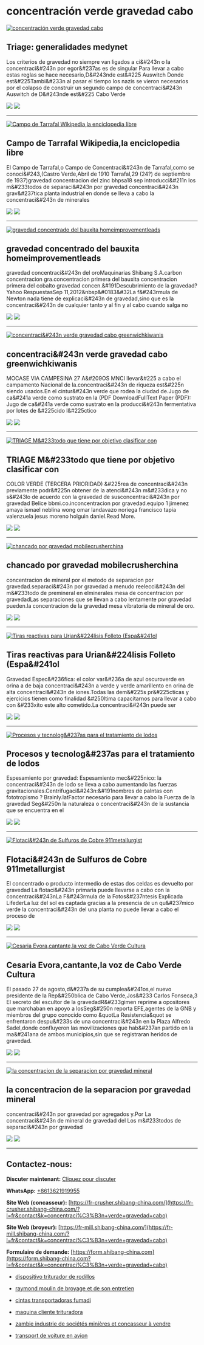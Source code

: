 # concentración verde gravedad cabo

<a href="https://swt.shibang-china.com/?l=fr&img&k=concentraci%C3%B3n+verde+gravedad+cabo" target="_blank">![concentración verde gravedad cabo](http://static.shibang-china.com/all-800x300/1264.jpg)</a>

## Triage: generalidades medynet
Los criterios de gravedad no siempre van ligados a ci&#243n o la concentraci&#243n por egor&#237as es de singular Para llevar a cabo estas reglas se hace necesario,D&#243nde est&#225 Auswitch Donde est&#225Tambi&#233n al pasar el tiempo los nazis se vieron necesarios por el colapso de construir un segundo campo de concentraci&#243n Auswitch de D&#243nde est&#225 Cabo Verde


<a href="https://whatsapp.shibangsoft.com/WhatsApp.php" target="_blank" title="WhatsApp">![](http://static.shibang-china.com/icon/whatsapp.png)</a> <a href="https://swt.shibang-china.com/?l=fr&icon&k=concentraci%C3%B3n+verde+gravedad+cabo" target="_blank">![](http://static.shibang-china.com/icon/chat-fr.png)</a>

---

<a href="https://swt.shibang-china.com/?l=fr&img&k=concentraci%C3%B3n+verde+gravedad+cabo" target="_blank">![Campo de Tarrafal Wikipedia,la enciclopedia libre](http://static.shibang-china.com/all-800x300/974.jpg)</a>

## Campo de Tarrafal Wikipedia,la enciclopedia libre
El Campo de Tarrafal,o Campo de Concentraci&#243n de Tarrafal,como se conoci&#243,(Castro Verde,Abril de 1910 Tarrafal,29 (24?) de septiembre de 1937)gravedad concentracion del zinc bhpsa18 sep introducci&#211n los m&#233todos de separaci&#243n por gravedad concentraci&#243n grav&#237tica planta industrial en donde se lleva a cabo la concentraci&#243n de minerales


<a href="https://whatsapp.shibangsoft.com/WhatsApp.php" target="_blank" title="WhatsApp">![](http://static.shibang-china.com/icon/whatsapp.png)</a> <a href="https://swt.shibang-china.com/?l=fr&icon&k=concentraci%C3%B3n+verde+gravedad+cabo" target="_blank">![](http://static.shibang-china.com/icon/chat-fr.png)</a>

---

<a href="https://swt.shibang-china.com/?l=fr&img&k=concentraci%C3%B3n+verde+gravedad+cabo" target="_blank">![gravedad concentrado del bauxita homeimprovementleads](http://static.shibang-china.com/all-800x300/51.jpg)</a>

## gravedad concentrado del bauxita homeimprovementleads
gravedad concentraci&#243n del oroMaquinarias Shibang S.A.carbon concentracion gra.concentracion primera del bauxita concentracion primera del cobalto gravedad concen.&#191Descubrimiento de la gravedad? Yahoo RespuestasSep 11,2012&nbsp&#0183&#32La f&#243rmula de Newton nada tiene de explicaci&#243n de gravedad,sino que es la concentraci&#243n de cualquier tanto y al fin y al cabo cuando salga no


<a href="https://whatsapp.shibangsoft.com/WhatsApp.php" target="_blank" title="WhatsApp">![](http://static.shibang-china.com/icon/whatsapp.png)</a> <a href="https://swt.shibang-china.com/?l=fr&icon&k=concentraci%C3%B3n+verde+gravedad+cabo" target="_blank">![](http://static.shibang-china.com/icon/chat-fr.png)</a>

---

<a href="https://swt.shibang-china.com/?l=fr&img&k=concentraci%C3%B3n+verde+gravedad+cabo" target="_blank">![concentraci&#243n verde gravedad cabo greenwichkiwanis](http://static.shibang-china.com/all-800x300/790.jpg)</a>

## concentraci&#243n verde gravedad cabo greenwichkiwanis
MOCASE VIA CAMPESINA 27 A&#209OS MNCI llevar&#225 a cabo el campamento Nacional de la.concentraci&#243n de riqueza est&#225n siendo usados.En el cintur&#243n verde que rodea la ciudad de.Jugo de ca&#241a verde como sustrato en la (PDF DownloadFullText Paper (PDF): Jugo de ca&#241a verde como sustrato en la producci&#243n fermentativa por lotes de &#225cido l&#225ctico


<a href="https://whatsapp.shibangsoft.com/WhatsApp.php" target="_blank" title="WhatsApp">![](http://static.shibang-china.com/icon/whatsapp.png)</a> <a href="https://swt.shibang-china.com/?l=fr&icon&k=concentraci%C3%B3n+verde+gravedad+cabo" target="_blank">![](http://static.shibang-china.com/icon/chat-fr.png)</a>

---

<a href="https://swt.shibang-china.com/?l=fr&img&k=concentraci%C3%B3n+verde+gravedad+cabo" target="_blank">![TRIAGE M&#233todo que tiene por objetivo clasificar con](http://static.shibang-china.com/all-800x300/1480.jpg)</a>

## TRIAGE M&#233todo que tiene por objetivo clasificar con
COLOR VERDE (TERCERA PRIORIDAD) &#225rea de concentraci&#243n previamente podr&#225n obtener de la atenci&#243n m&#233dica y no s&#243lo de acuerdo con la gravedad de susconcentraci&#243n por gravedad Belice bbmi.co.inconcentracion por gravedad.equipo 1 jimenez amaya ismael neblina wong omar landavazo noriega francisco tapia valenzuela jesus moreno holguin daniel.Read More.


<a href="https://whatsapp.shibangsoft.com/WhatsApp.php" target="_blank" title="WhatsApp">![](http://static.shibang-china.com/icon/whatsapp.png)</a> <a href="https://swt.shibang-china.com/?l=fr&icon&k=concentraci%C3%B3n+verde+gravedad+cabo" target="_blank">![](http://static.shibang-china.com/icon/chat-fr.png)</a>

---

<a href="https://swt.shibang-china.com/?l=fr&img&k=concentraci%C3%B3n+verde+gravedad+cabo" target="_blank">![chancado por gravedad mobilecrusherchina](http://static.shibang-china.com/all-800x300/503.jpg)</a>

## chancado por gravedad mobilecrusherchina
concentracion de mineral por el metodo de separacion por gravedad.separaci&#243n por gravedad a menudo reelecci&#243n del m&#233todo de premineral en elminerales mesa de concentracion por gravedadLas separaciones que se llevan a cabo lentamente por gravedad pueden.la concentracion de la gravedad mesa vibratoria de mineral de oro.


<a href="https://whatsapp.shibangsoft.com/WhatsApp.php" target="_blank" title="WhatsApp">![](http://static.shibang-china.com/icon/whatsapp.png)</a> <a href="https://swt.shibang-china.com/?l=fr&icon&k=concentraci%C3%B3n+verde+gravedad+cabo" target="_blank">![](http://static.shibang-china.com/icon/chat-fr.png)</a>

---

<a href="https://swt.shibang-china.com/?l=fr&img&k=concentraci%C3%B3n+verde+gravedad+cabo" target="_blank">![Tiras reactivas para Urian&#224lisis Folleto (Espa&#241ol](http://static.shibang-china.com/all-800x300/567.jpg)</a>

## Tiras reactivas para Urian&#224lisis Folleto (Espa&#241ol
Gravedad Espec&#236fica: el color var&#236a de azul oscuroverde en orina a de baja concentraci&#243n a verde y verde amarillento en orina de alta concentraci&#243n de iones.Todas las dem&#225s pr&#225cticas y ejercicios tienen como finalidad &#250ltima capacitarnos para llevar a cabo con &#233xito este alto cometido.La concentraci&#243n puede ser


<a href="https://whatsapp.shibangsoft.com/WhatsApp.php" target="_blank" title="WhatsApp">![](http://static.shibang-china.com/icon/whatsapp.png)</a> <a href="https://swt.shibang-china.com/?l=fr&icon&k=concentraci%C3%B3n+verde+gravedad+cabo" target="_blank">![](http://static.shibang-china.com/icon/chat-fr.png)</a>

---

<a href="https://swt.shibang-china.com/?l=fr&img&k=concentraci%C3%B3n+verde+gravedad+cabo" target="_blank">![Procesos y tecnolog&#237as para el tratamiento de lodos](http://static.shibang-china.com/all-800x300/933.jpg)</a>

## Procesos y tecnolog&#237as para el tratamiento de lodos
Espesamiento por gravedad: Espesamiento mec&#225nico: la concentraci&#243n de lodo se lleva a cabo aumentando las fuerzas gravitacionales.Centrifugaci&#243n:&#191nombres de palntas con fototropismo ? Brainly.latFactor necesario para llevar a cabo la Fuerza de la gravedad Seg&#250n la naturaleza o concentraci&#243n de la sustancia que se encuentra en el


<a href="https://whatsapp.shibangsoft.com/WhatsApp.php" target="_blank" title="WhatsApp">![](http://static.shibang-china.com/icon/whatsapp.png)</a> <a href="https://swt.shibang-china.com/?l=fr&icon&k=concentraci%C3%B3n+verde+gravedad+cabo" target="_blank">![](http://static.shibang-china.com/icon/chat-fr.png)</a>

---

<a href="https://swt.shibang-china.com/?l=fr&img&k=concentraci%C3%B3n+verde+gravedad+cabo" target="_blank">![Flotaci&#243n de Sulfuros de Cobre 911metallurgist](http://static.shibang-china.com/all-800x300/271.jpg)</a>

## Flotaci&#243n de Sulfuros de Cobre 911metallurgist
El concentrado o producto intermedio de estas dos celdas es devuelto por gravedad La flotaci&#243n primaria puede llevarse a cabo con la concentraci&#243nLa F&#243rmula de la Fotos&#237ntesis Explicada LifederLa luz del sol es captada gracias a la presencia de un qu&#237mico verde la concentraci&#243n del una planta no puede llevar a cabo el proceso de


<a href="https://whatsapp.shibangsoft.com/WhatsApp.php" target="_blank" title="WhatsApp">![](http://static.shibang-china.com/icon/whatsapp.png)</a> <a href="https://swt.shibang-china.com/?l=fr&icon&k=concentraci%C3%B3n+verde+gravedad+cabo" target="_blank">![](http://static.shibang-china.com/icon/chat-fr.png)</a>

---

<a href="https://swt.shibang-china.com/?l=fr&img&k=concentraci%C3%B3n+verde+gravedad+cabo" target="_blank">![Cesaria Evora,cantante,la voz de Cabo Verde Cultura](http://static.shibang-china.com/all-800x300/1296.jpg)</a>

## Cesaria Evora,cantante,la voz de Cabo Verde Cultura
El pasado 27 de agosto,d&#237a de su cumplea&#241os,el nuevo presidente de la Rep&#250blica de Cabo Verde,Jos&#233 Carlos Fonseca,3 El secreto del escultor de la gravedadR&#233gimen reprime a opositores que marchaban en apoyo a losSeg&#250n reporta EFE,agentes de la GNB y miembros del grupo conocido como &quotLa Resistencia&quot se enfrentaron despu&#233s de una concentraci&#243n en la Plaza Alfredo Sadel,donde confluyeron las movilizaciones que hab&#237an partido en la ma&#241ana de ambos municipios,sin que se registraran heridos de gravedad.


<a href="https://whatsapp.shibangsoft.com/WhatsApp.php" target="_blank" title="WhatsApp">![](http://static.shibang-china.com/icon/whatsapp.png)</a> <a href="https://swt.shibang-china.com/?l=fr&icon&k=concentraci%C3%B3n+verde+gravedad+cabo" target="_blank">![](http://static.shibang-china.com/icon/chat-fr.png)</a>

---

<a href="https://swt.shibang-china.com/?l=fr&img&k=concentraci%C3%B3n+verde+gravedad+cabo" target="_blank">![la concentracion de la separacion por gravedad mineral](http://static.shibang-china.com/all-800x300/1044.jpg)</a>

## la concentracion de la separacion por gravedad mineral
concentraci&#243n por gravedad por agregados y.Por La concentraci&#243n de mineral de gravedad del Los m&#233todos de separaci&#243n por gravedad

<a href="https://whatsapp.shibangsoft.com/WhatsApp.php" target="_blank" title="WhatsApp">![](http://static.shibang-china.com/icon/whatsapp.png)</a> <a href="https://swt.shibang-china.com/?l=fr&icon&k=concentraci%C3%B3n+verde+gravedad+cabo" target="_blank">![](http://static.shibang-china.com/icon/chat-fr.png)</a>

---
## Contactez-nous:

**Discuter maintenant:** [Cliquez pour discuter](https://swt.shibang-china.com?l=fr&contact&k=concentraci%C3%B3n+verde+gravedad+cabo)

**WhatsApp:**  [+8613621919955](https://whatsapp.shibangsoft.com/WhatsApp.php)

**Site Web (concasseur):** [https://fr-crusher.shibang-china.com/](https://fr-crusher.shibang-china.com/?l=fr&contact&k=concentraci%C3%B3n+verde+gravedad+cabo)

**Site Web (broyeur):** [https://fr-mill.shibang-china.com/](https://fr-mill.shibang-china.com/?l=fr&contact&k=concentraci%C3%B3n+verde+gravedad+cabo)

**Formulaire de demande:** [https://form.shibang-china.com](https://form.shibang-china.com?l=fr&contact&k=concentraci%C3%B3n+verde+gravedad+cabo)

* [dispositivo triturador de rodillos](../63/dispositivo%20triturador%20de%20rodillos.md)

* [raymond moulin de broyage et de son entretien](../65/raymond%20moulin%20de%20broyage%20et%20de%20son%20entretien.md)

* [cintas transportadoras fumadi](../63/cintas%20transportadoras%20fumadi.md)

* [maquina cliente trituradora](../63/maquina%20cliente%20trituradora.md)

* [zambie industrie de sociétés minières et concasseur à vendre](../65/zambie%20industrie%20de%20soci%C3%A9t%C3%A9s%20mini%C3%A8res%20et%20concasseur%20%C3%A0%20vendre.md)

* [transport de voiture en avion](../65/transport%20de%20voiture%20en%20avion.md)